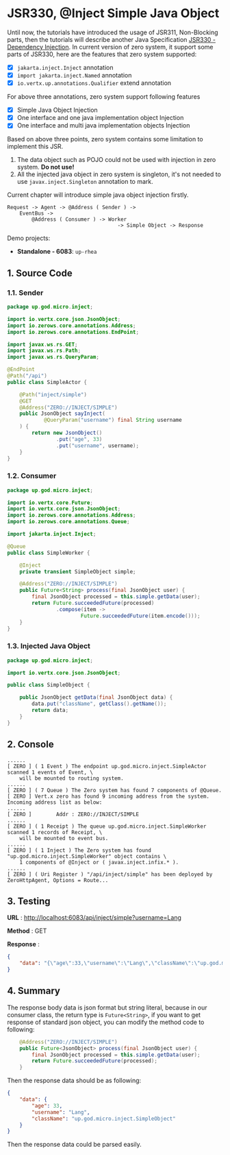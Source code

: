 # JSR330, @Inject Simple Java Object

Until now, the tutorials have introduced the usage of JSR311, Non-Blocking parts, then the tutorials will describe
another Java Specification [JSR330 - Dependency Injection](https://jcp.org/en/jsr/detail?id=330). In current version of
zero system, it support some parts of JSR330, here are the features that zero system supported:

* [x] `jakarta.inject.Inject` annotation
* [x] `import jakarta.inject.Named` annotation
* [x] `io.vertx.up.annotations.Qualifier` extend annotation

For above three annotations, zero system support following features

* [x] Simple Java Object Injection
* [x] One interface and one java implementation object Injection
* [x] One interface and multi java implementation objects Injection

Based on above three points, zero system contains some limitation to implement this JSR.

1. The data object such as POJO could not be used with injection in zero system. **Do not use!**
2. All the injected java object in zero system is singleton, it's not needed to use `javax.inject.Singleton` annotation
   to mark.

Current chapter will introduce simple java object injection firstly.

```
Request -> Agent -> @Address ( Sender ) -> 
    EventBus -> 
        @Address ( Consumer ) -> Worker 
                                    -> Simple Object -> Response
```

Demo projects:

* **Standalone - 6083**: `up-rhea`

## 1. Source Code

### 1.1. Sender

```java
package up.god.micro.inject;

import io.vertx.core.json.JsonObject;
import io.zerows.core.annotations.Address;
import io.zerows.core.annotations.EndPoint;

import javax.ws.rs.GET;
import javax.ws.rs.Path;
import javax.ws.rs.QueryParam;

@EndPoint
@Path("/api")
public class SimpleActor {

    @Path("inject/simple")
    @GET
    @Address("ZERO://INJECT/SIMPLE")
    public JsonObject sayInject(
            @QueryParam("username") final String username
    ) {
        return new JsonObject()
                .put("age", 33)
                .put("username", username);
    }
}
```

### 1.2. Consumer

```java
package up.god.micro.inject;

import io.vertx.core.Future;
import io.vertx.core.json.JsonObject;
import io.zerows.core.annotations.Address;
import io.zerows.core.annotations.Queue;

import jakarta.inject.Inject;

@Queue
public class SimpleWorker {

    @Inject
    private transient SimpleObject simple;

    @Address("ZERO://INJECT/SIMPLE")
    public Future<String> process(final JsonObject user) {
        final JsonObject processed = this.simple.getData(user);
        return Future.succeededFuture(processed)
                .compose(item ->
                        Future.succeededFuture(item.encode()));
    }
}
```

### 1.3. Injected Java Object

```java
package up.god.micro.inject;

import io.vertx.core.json.JsonObject;

public class SimpleObject {

    public JsonObject getData(final JsonObject data) {
        data.put("className", getClass().getName());
        return data;
    }
}
```

## 2. Console

```shell
......
[ ZERO ] ( 1 Event ) The endpoint up.god.micro.inject.SimpleActor scanned 1 events of Event, \
    will be mounted to routing system.
......
[ ZERO ] ( 7 Queue ) The Zero system has found 7 components of @Queue.
[ ZERO ] Vert.x zero has found 9 incoming address from the system. Incoming address list as below: 
......
[ ZERO ]        Addr : ZERO://INJECT/SIMPLE
......
[ ZERO ] ( 1 Receipt ) The queue up.god.micro.inject.SimpleWorker scanned 1 records of Receipt, \
    will be mounted to event bus.
......
[ ZERO ] ( 1 Inject ) The Zero system has found "up.god.micro.inject.SimpleWorker" object contains \
    1 components of @Inject or ( javax.inject.infix.* ).
......
[ ZERO ] ( Uri Register ) "/api/inject/simple" has been deployed by ZeroHttpAgent, Options = Route...
```

## 3. Testing

**URL** : [http://localhost:6083/api/inject/simple?username=Lang](http://localhost:6083/api/inject/simple?username=Lang)

**Method** : GET

**Response** :

```json
{
    "data": "{\"age\":33,\"username\":\"Lang\",\"className\":\"up.god.micro.inject.SimpleObject\"}"
}
```

## 4. Summary

The response body data is json format but string literal, because in our consumer class, the return type
is `Future<String>`, if you want to get response of standard json object, you can modify the method code to following:

```java
    @Address("ZERO://INJECT/SIMPLE")
    public Future<JsonObject> process(final JsonObject user) {
        final JsonObject processed = this.simple.getData(user);
        return Future.succeededFuture(processed);
    }
```

Then the response data should be as following:

```json
{
    "data": {
        "age": 33,
        "username": "Lang",
        "className": "up.god.micro.inject.SimpleObject"
    }
}
```

Then the response data could be parsed easily.


